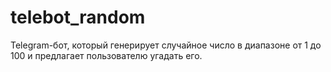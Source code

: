 # telebot_random
Telegram-бот, который генерирует случайное число в диапазоне от 1 до 100 и предлагает пользователю угадать его.
